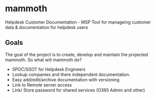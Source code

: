 # mammoth
Helpdesk Customer Documentation - MSP Tool for manageing customer data &amp; documentation for helpdesk users

## Goals
The goal of the project is to create, develop and maintain the projected mammoth.
So what will mammoth do?

* SPOC/SSOT for Helpdesk Engineers 
* Lookup companies and there independent documentation.
* Easy add/edit/archive documentation with versioning
* Link to Remote server access
* Link/ Store password for shared services (O365 Admin and other)
